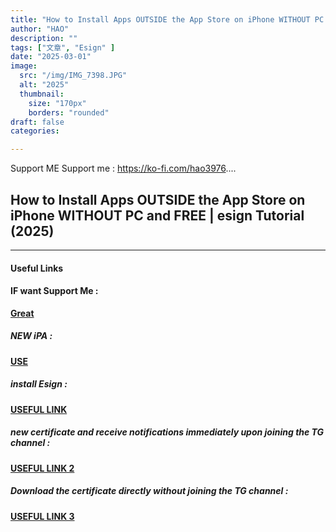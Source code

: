 ```yaml
---
title: "How to Install Apps OUTSIDE the App Store on iPhone WITHOUT PC and FREE | esign Tutorial (2025)"
author: "HAO"
description: ""
tags: ["文章", "Esign" ]
date: "2025-03-01"
image:
  src: "/img/IMG_7398.JPG"
  alt: "2025"
  thumbnail:
    size: "170px"
    borders: "rounded"
draft: false
categories:

---
```


Support ME 
Support me : https://ko-fi.com/hao3976....
<!--more-->

## **How to Install Apps OUTSIDE the App Store on iPhone WITHOUT PC and FREE | esign Tutorial (2025)**

---

#### **Useful Links**

#### **<and font style="background: "> IF want Support Me :</font>** 
**[  Great](https://www.paypal.me/haotech)**

##### **<and font style="background: "> NEW iPA : </font>** 
**[  USE](https://www.patreon.com/hao8?utm_medium=unknown&utm_source=join_link&utm_campaign=creatorshare_creator&utm_content=copyLink)**

##### **<font style="background:  "> install Esign :</font>** 
**[ USEFUL LINK](https://khoindvn.io.vn/)**

##### **<font style="background:  "> new certificate and receive notifications immediately upon joining the TG channel :</font>** 
**[ USEFUL LINK 2](https://jiun8631.pages.dev/post/esign_0226/)**

##### **<font style="background:  "> Download the certificate directly without joining the TG channel :</font>** 
**[ USEFUL LINK 3](https://www.patreon.com/posts/new-free-123213396?utm_medium=clipboard_copy&utm_source=copyLink&utm_campaign=postshare_creator&utm_content=join_link)**
